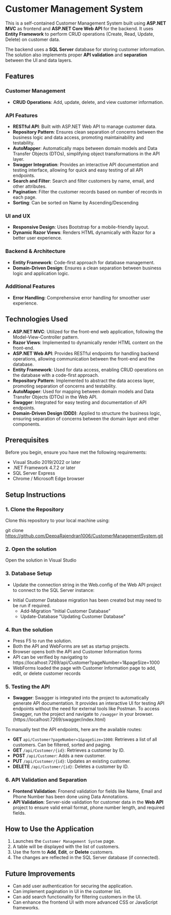 # Customer Management System
This is a self-contained Customer Management System built using **ASP.NET MVC** as frontend and **ASP.NET Core Web API** for the backend. It uses **Entity Framework** to perform CRUD operations (Create, Read, Update, Delete) on customer data.

The backend uses a **SQL Server** database for storing customer information. The solution also implements proper **API validation** and **separation** between the UI and data layers.

## Features

### Customer Management
- **CRUD Operations**: Add, update, delete, and view customer information.

### API Features
- **RESTful API**: Built with ASP.NET Web API to manage customer data.
- **Repository Pattern**: Ensures clean separation of concerns between the business logic and data access, promoting maintainability and testability.
- **AutoMapper**: Automatically maps between domain models and Data Transfer Objects (DTOs), simplifying object transformations in the API layer.
- **Swagger Integration**: Provides an interactive API documentation and testing interface, allowing for quick and easy testing of all API endpoints.
- **Search and Filter**: Search and filter customers by name, email, and other attributes.
- **Pagination**: Filter the customer records based on number of records in each page.
- **Sorting**: Can be sorted on Name by Ascending/Descending

### UI and UX
- **Responsive Design**: Uses Bootstrap for a mobile-friendly layout.
- **Dynamic Razor Views**: Renders HTML dynamically with Razor for a better user experience.

### Backend & Architecture
- **Entity Framework**: Code-first approach for database management.
- **Domain-Driven Design**: Ensures a clean separation between business logic and application logic.

### Additional Features
- **Error Handling**: Comprehensive error handling for smoother user experience.

## Technologies Used
- **ASP.NET MVC**: Utilized for the front-end web application, following the Model-View-Controller pattern.
- **Razor Views**: Implemented to dynamically render HTML content on the front-end.
- **ASP.NET Web API**: Provides RESTful endpoints for handling backend operations, allowing communication between the front-end and the database.                       
- **Entity Framework**: Used for data access, enabling CRUD operations on the database with a code-first approach.
- **Repository Pattern**: Implemented to abstract the data access layer, promoting separation of concerns and testability.
- **AutoMapper**: Used for mapping between domain models and Data Transfer Objects (DTOs) in the Web API.
- **Swagger**: Integrated for easy testing and documentation of API endpoints.
- **Domain-Driven Design (DDD)**: Applied to structure the business logic, ensuring separation of concerns between the domain layer and other components.

## Prerequisites
Before you begin, ensure you have met the following requirements:

- Visual Studio 2019/2022 or later
- .NET Framework 4.7.2 or later
- SQL Server Express
- Chrome / Microsoft Edge browser

## Setup Instructions

### 1. Clone the Repository
Clone this repository to your local machine using:

git clone https://github.com/DeepaRajendran1006/CustomerManagementSystem.git

### 2. Open the solution
Open the solution in Visual Studio

### 3. Database Setup
- Update the connection string in the Web.config of the Web API project to connect to the SQL Server instance:

 <connectionStrings>
    <add name="DefaultConnection" connectionString="Server=<server-name>;Initial Catalog=CustomerDB;Integrated Security=True" providerName="System.Data.SqlClient"/>
  </connectionStrings>

- Initial Customer Database migration has been created but may need to be run if required.
    - Add-Migration "Initial Customer Database"
    - Update-Database "Updating Customer Database"

### 4. Run the solution
- Press F5 to run the solution.
- Both the API and WebForms are set as startup projects.
- Browser opens both the API and Customer Information forms
- API can be verified by navigating to https://localhost:7269/api/Customer?pageNumber=1&pageSize=1000
- WebForms loaded the page with Customer Information page to add, edit, or delete customer records

### 5. Testing the API
- **Swagger**: Swagger is integrated into the project to automatically generate API documentation. It provides an interactive UI for testing API endpoints without the need for external tools like Postman. To access Swagger, run the project and navigate to `/swagger` in your browser. (https://localhost:7269/swagger/index.html)

To manually test the API endpoints, here are the available routes:

- **GET** `api/Customer?pageNumber=1&pageSize=1000`: Retrieves a list of all customers. Can be filtered, sorted and paging.
- **GET** `/api/Customer/{id}`: Retrieves a customer by ID.
- **POST** `/api/Customer`: Adds a new customer.
- **PUT** `/api/Customer/{id}`: Updates an existing customer.
- **DELETE** `/api/Customer/{id}`: Deletes a customer by ID.

### 6. API Validation and Separation
- **Frontend Validation**: Fronend validation for fields like Name, Email and Phone Number has been done using Data Annotations.
- **API Validation**: Server-side validation for customer data in the **Web API** project to ensure valid email format, phone number length, and required fields.

## How to Use the Application
1. Launches the `Customer Management System` page.
2. A table will be displayed with the list of customers.
3. Use the form to **Add**, **Edit**, or **Delete** customers.
4. The changes are reflected in the SQL Server database (if connected).

## Future Improvements
- Can add user authentication for securing the application.
- Can implement pagination in UI in the customer list.
- Can add search functionality for filtering customers in the UI.
- Can enhance the frontend UI with more advanced CSS or JavaScript frameworks.
